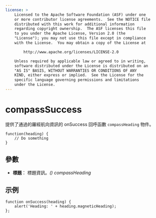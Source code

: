 ```yaml
---
license: >
    Licensed to the Apache Software Foundation (ASF) under one
    or more contributor license agreements.  See the NOTICE file
    distributed with this work for additional information
    regarding copyright ownership.  The ASF licenses this file
    to you under the Apache License, Version 2.0 (the
    "License"); you may not use this file except in compliance
    with the License.  You may obtain a copy of the License at

        http://www.apache.org/licenses/LICENSE-2.0

    Unless required by applicable law or agreed to in writing,
    software distributed under the License is distributed on an
    "AS IS" BASIS, WITHOUT WARRANTIES OR CONDITIONS OF ANY
    KIND, either express or implied.  See the License for the
    specific language governing permissions and limitations
    under the License.
---
```


# compassSuccess

提供了通過的羅經航向資訊的 onSuccess 回呼函數 `compassHeading` 物件。

    function(heading) {
        // Do something
    }
    

## 參數

*   **標題**： 標題資訊。*() compassHeading*

## 示例

    function onSuccess(heading) {
        alert('Heading: ' + heading.magneticHeading);
    };